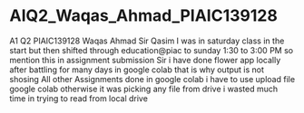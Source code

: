 # AIQ2_Waqas_Ahmad_PIAIC139128
A1 Q2 PIAIC139128 Waqas Ahmad Sir Qasim
I was in saturday class in the start but then shifted through education@piac to sunday 1:30 to 3:00 PM so mention this in assignment submission
Sir i have done flower app locally after battling for many days in google colab that is why output is not shosing
All other Assignments done in google colab
i have to use upload file google colab otherwise it was picking any file from drive i wasted much time in trying to read from local drive

